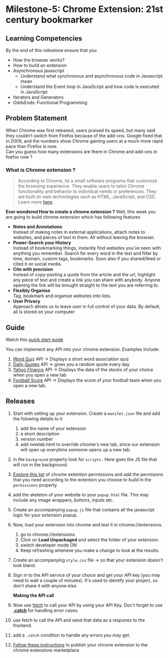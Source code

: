 # Milestone-5: Chrome Extension: 21st century bookmarker

## Learning Competencies

By the end of this milestone ensure that you

- How the browser works?
- How to build an extension
- Asynchronous javascript
  - Understand what synchronous and asynchronous code in Javascript mean
  - Understand the Event loop in JavaScript and how code is executed in JavaScript
- Iterators and Generators
- OddsEnds: Functional Programming

## Problem Statement

When Chrome was first released, users praised its speed, but many said they couldn’t switch from Firefox because of the add-ons. Google fixed that in 2009, and the numbers show Chrome gaining users at a much more rapid pace than Firefox is now.  
Can you guess how many extensions are there in Chrome and add-ons in firefox now ?

### What is Chrome extension ?

> According to Chrome, its a small software programs that customize the browsing experience. They enable users to tailor Chrome functionality and behavior to individual needs or preferences. They are built on web technologies such as HTML, JavaScript, and CSS. Learn more [here](https://developer.chrome.com/extensions).

**Ever wondered How to create a chrome extension ?** Well, this week you are going to build chrome extension which has following features

- **Notes and Annotations**  
   Instead of making notes in external applications, attach notes to websites, and pieces of text in them. All without leaving the browser.
- **Power-Search your History**  
   Instead of bookmarking things, instantly find websites you’ve seen with anything you remember. Search for every word in the text and filter by time, domain, custom tags, bookmarks. Soon also if you shared/liked or cited it on social media.
- **Cite with precision**  
   Instead of copy-pasting a quote from the article and the url, highlight any piece of text and create a link you can share with anybody. Anyone opening the link will be brought straight to the text you are referring to.
- **Flexibly Organise**  
   Tag, bookmark and organise websites into lists.
- **User Privacy**  
   Approach allows us to leave user in full control of your data. By default, all is stored on your computer

## Guide
Watch this [quick start guide](https://drive.google.com/open?id=1dROTX0CMX5urmAXtnLZlz7FGJ9qCpa5a)

You can implement any API into your chrome extension. Examples include:

1. [Word Qui](https://rapidapi.com/twinword/api/word-quiz/pricing)z API → Displays a short word association quiz 
2. [Daily Quotes](https://rapidapi.com/martin.svoboda/api/quotes15/) API → gives you a random quote every day 
3. [Yahoo FInance](https://rapidapi.com/apidojo/api/yahoo-finance1/) API → Displays the data of the stocks of your choice when you open a new tab
4. [Football Score](https://rapidapi.com/api-sports/api/api-football/pricing) API → Displays the score of your football team when you open a new tab. 

## **Releases** 

1. Start with setting up your extension. Create a `manifet.json` file and add the folowing details to it
    1. add the name of your extension
    2. a short description
    3. version number
    4. add newtab.html to override chrome's new tab, since our extension will open up everytime someone opens up a new tab. 
2. in the `background` property look for `scripts.` Here goes the JS file that will run in the background. 
3. [Explore this list](https://developer.chrome.com/docs/extensions/mv3/declare_permissions/) of chrome extention permissions and add the permisions that you need according to the extention you choose to build in the `permissions` property. 
4. add the skeleton of your website to your `popup.html` file. This may include any image wrappers, buttons, inputs etc. 
5. Create an accompanying `popup.js` file that contains all the javascript logic for your extension popup. 
6. Now, load your extension into chrome and test it in chrome://extensions.
    1. go to chrome://extensions
    2. Click on **Load Unpackaged**  and select the folder of your extension. 
    3. switch developer mode ON
    4. Keep refreshing wheneve you make a change to look at the results.
7. Create an accompanying `style.css` file → so that your extension doesn't look bland.  
8. Sign in to the API service of your choice and get your API key (you may need to wait a couple of minutes). It's used to identify your project, so don't share it with anyone else.
    
    **Making the API call** 
    
9. Now use [fetch](https://developer.mozilla.org/en-US/docs/Web/API/Fetch_API) to call  your API by using your API Key. Don't forget to use **[.catch](https://developer.mozilla.org/en-US/docs/Web/JavaScript/Reference/Global_Objects/Promise/catch)**  for handling error cases. 
10. use fetch to call the API and send that data as a respones to the frontend. 
11. add a `.catch` condition to handle any errors you may get. 
12. [Follow these instructions](https://developer.chrome.com/docs/webstore/publish/) to publish your chrome extension to the chrome extensions marketplace
